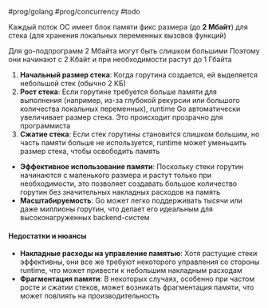 #prog/golang #prog/concurrency #todo

Каждый поток ОС имеет блок памяти фикс размера (до **2 Мбайт**) для стека (для хранения локальных переменных вызовов функций)

Для go-подпрограмм 2 Мбайта могут быть слишком большими
Поэтому они начинают с 2 Кбайт и при необходимости растут до 1 Гбайта

1. **Начальный размер стека**: Когда горутина создается, ей выделяется небольшой стек (обычно 2 КБ)
2. **Рост стека**: Если горутине требуется больше памяти для выполнения (например, из-за глубокой рекурсии или большого количества локальных переменных), runtime Go автоматически увеличивает размер стека. Это происходит прозрачно для программиста
3. **Сжатие стека**: Если стек горутины становится слишком большим, но часть памяти больше не используется, runtime может уменьшить размер стека, чтобы освободить память

- **Эффективное использование памяти**: Поскольку стеки горутин начинаются с маленького размера и растут только при необходимости, это позволяет создавать большое количество горутин без значительных накладных расходов на память
- **Масштабируемость**: Go может легко поддерживать тысячи или даже миллионы горутин, что делает его идеальным для высоконагруженных backend-систем

#### Недостатки и нюансы
- **Накладные расходы на управление памятью**: Хотя растущие стеки эффективны, они все же требуют некоторого управления со стороны runtime, что может привести к небольшим накладным расходам
- **Фрагментация памяти**: В некоторых случаях, особенно при частом росте и сжатии стеков, может возникать фрагментация памяти, что может повлиять на производительность
